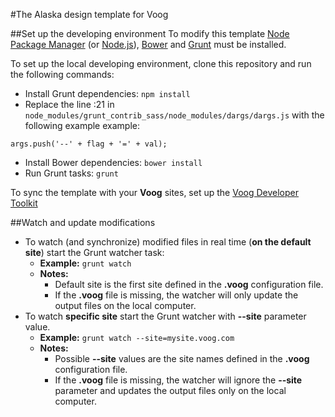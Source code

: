 #The Alaska design template for Voog

##Set up the developing environment
To modify this template [Node Package Manager](https://www.npmjs.org/) (or [Node.js](http://www.nodejs.org/)), [Bower](http://www.bower.io/) and [Grunt](http://www.gruntjs.com/) must be installed.

To set up the local developing environment, clone this repository and run the following commands:

* Install Grunt dependencies: ```npm install```
* Replace the line :21 in ```node_modules/grunt_contrib_sass/node_modules/dargs/dargs.js``` with the following example example:

```
args.push('--' + flag + '=' + val);
```

* Install Bower dependencies: ```bower install```
* Run Grunt tasks: ```grunt```

To sync the template with your **Voog** sites, set up the [Voog Developer Toolkit](http://www.voog.com/developers/kit)

##Watch and update modifications
* To watch (and synchronize) modified files in real time (**on the default site**) start the Grunt watcher task:
	* **Example:** ```grunt watch```
	* **Notes:**
		* Default site is the first site defined in the **.voog** configuration file.
		* If the **.voog** file is missing, the watcher will only update the output files on the local computer.
* To watch **specific site** start the Grunt watcher with **--site** parameter value.
	* **Example:** ```grunt watch --site=mysite.voog.com```
	* **Notes:**
		* Possible **--site** values are the site names defined in the **.voog** configuration file.
		* If the **.voog** file is missing, the watcher will ignore the **--site** parameter and updates the output files only on the local computer.
